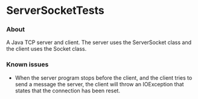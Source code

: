 # ServerSocketTests

### About
A Java TCP server and client.
The server uses the ServerSocket class and the client uses the Socket class.

### Known issues
- When the server program stops before the client, and the client tries to send a message the server, the client will throw an IOException that states that the connection has been reset.
